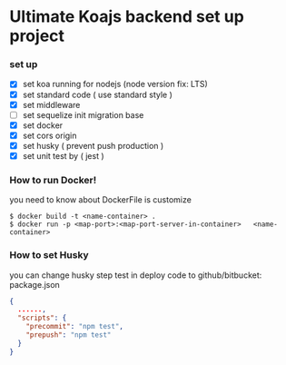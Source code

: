 # Ultimate Koajs backend set up project
### set up
- [x] set koa running for nodejs (node version fix: LTS)
- [x] set standard code ( use standard style )
- [x] set middleware
- [ ] set sequelize init migration base
- [x] set docker
- [x] set cors origin
- [x] set husky ( prevent push production )
- [x] set unit test by ( jest )

### How to run Docker!
you need to know about DockerFile is customize
```
$ docker build -t <name-container> .
$ docker run -p <map-port>:<map-port-server-in-container>   <name-container>
```

### How to set Husky
you can change husky step test in deploy code to github/bitbucket:
package.json

```json
{
  ......,
  "scripts": {
    "precommit": "npm test",
    "prepush": "npm test"
  }
}
```
